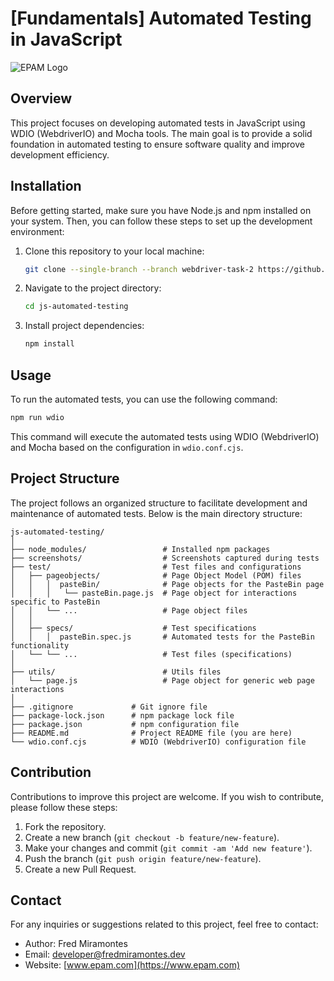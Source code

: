 # [Fundamentals] Automated Testing in JavaScript

![EPAM Logo](https://www.epam.com/etc/designs/epam-core/images/common/logo-print.png)

## Overview

This project focuses on developing automated tests in JavaScript using WDIO (WebdriverIO) and Mocha tools. The main goal is to provide a solid foundation in automated testing to ensure software quality and improve development efficiency.

## Installation

Before getting started, make sure you have Node.js and npm installed on your system. Then, you can follow these steps to set up the development environment:

1. Clone this repository to your local machine:

   ```bash
   git clone --single-branch --branch webdriver-task-2 https://github.com/sh4rkd/js-automated-testing.git
   ```

2. Navigate to the project directory:

   ```bash
   cd js-automated-testing
   ```

3. Install project dependencies:

   ```bash
   npm install
   ```

## Usage

To run the automated tests, you can use the following command:

```bash
npm run wdio
```

This command will execute the automated tests using WDIO (WebdriverIO) and Mocha based on the configuration in `wdio.conf.cjs`.

## Project Structure

The project follows an organized structure to facilitate development and maintenance of automated tests. Below is the main directory structure:

```
js-automated-testing/
│
├── node_modules/                 # Installed npm packages
├── screenshots/                  # Screenshots captured during tests
├── test/                         # Test files and configurations
│   ├── pageobjects/              # Page Object Model (POM) files
│   │   │  pasteBin/              # Page objects for the PasteBin page
│   │   │   └── pasteBin.page.js  # Page object for interactions specific to PasteBin
│   │   └── ...                   # Page object files
│   │
│   ├── specs/                    # Test specifications
│   │   │  pasteBin.spec.js       # Automated tests for the PasteBin functionality
│   └── └── ...                   # Test files (specifications)
│
├── utils/                        # Utils files
│   └── page.js                   # Page object for generic web page interactions
│
├── .gitignore             # Git ignore file
├── package-lock.json      # npm package lock file
├── package.json           # npm configuration file
├── README.md              # Project README file (you are here)
└── wdio.conf.cjs          # WDIO (WebdriverIO) configuration file 
```

## Contribution

Contributions to improve this project are welcome. If you wish to contribute, please follow these steps:

1. Fork the repository.
2. Create a new branch (`git checkout -b feature/new-feature`).
3. Make your changes and commit (`git commit -am 'Add new feature'`).
4. Push the branch (`git push origin feature/new-feature`).
5. Create a new Pull Request.

## Contact

For any inquiries or suggestions related to this project, feel free to contact:

- Author: Fred Miramontes
- Email: [developer@fredmiramontes.dev](mailto:developer@fredmiramontes.dev)
- Website: [www.epam.com](https://www.epam.com)